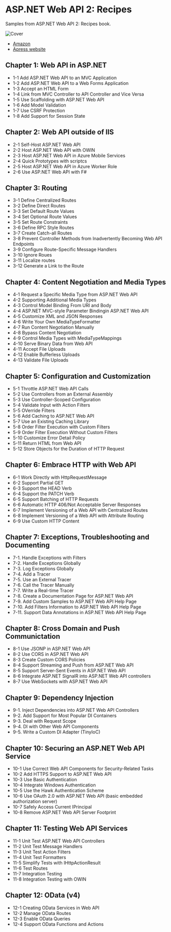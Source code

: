ASP.NET Web API 2: Recipes
=====================

Samples from ASP.NET Web API 2: Recipes book.

![Cover](http://www.apress.com/media/catalog/product/cache/9/image/9df78eab33525d08d6e5fb8d27136e95/A/9/A9781430259800-3d_1.png)

 - [Amazon](http://www.amazon.com/ASP-NET-Web-API-Recipes-Problem-Solution/dp/1430259809/)
 - [Apress website](http://www.apress.com/9781430259800)

## Chapter 1: Web API in ASP.NET

 - 1-1 Add ASP.NET Web API to an MVC Application
 - 1-2 Add ASP.NET Web API to a Web Forms Application
 - 1-3 Accept an HTML Form
 - 1-4 Link from MVC Controller to API Controller and Vice Versa
 - 1-5 Use Scaffolding with ASP.NET Web API 
 - 1-6 Add Model Validation
 - 1-7 Use CSRF Protection
 - 1-8 Add Support for Session State

## Chapter 2: Web API outside of IIS

 - 2-1 Self-Host ASP.NET Web API 
 - 2-2 Host ASP.NET Web API with OWIN
 - 2-3 Host ASP.NET Web API in Azure Mobile Services
 - 2-4 Quick Prototypes with scriptcs 
 - 2-5 Host ASP.NET Web API in Azure Worker Role
 - 2-6 Use ASP.NET Web API with F#

## Chapter 3: Routing

 - 3-1 Define Centralized Routes
 - 3-2 Define Direct Routes
 - 3-3 Set Default Route Values
 - 3-4 Set Optional Route Values
 - 3-5 Set Route Constraints
 - 3-6 Define RPC Style Routes
 - 3-7 Create Catch-all Routes
 - 3-8 Prevent Controller Methods from Inadvertently Becoming Web API Endpoints
 - 3-9 Configure Route-Specific Message Handlers
 - 3-10 Ignore Roues
 - 3-11 Localize routes
 - 3-12 Generate a Link to the Route 

## Chapter 4: Content Negotiation and Media Types

 - 4-1 Request a Specific Media Type from ASP.NET Web API
 - 4-2 Supporting Additional Media Types
 - 4-3 Control Model Binding From URI and Body
 - 4-4 ASP.NET MVC-style Parameter Bindingin ASP.NET Web API
 - 4-5 Customize XML and JSON Responses 
 - 4-6 Write Your Own MediaTypeFormatter  
 - 4-7 Run Content Negotiation Manually 
 - 4-8 Bypass Content Negotiation
 - 4-9 Control Media Types with MediaTypeMappings
 - 4-10 Serve Binary Data from Web API 
 - 4-11 Accept File Uploads
 - 4-12 Enable Bufferless Uploads
 - 4-13 Validate File Uploads  

## Chapter 5: Configuration and Customization

 - 5-1 Throttle ASP.NET Web API Calls
 - 5-2 Use Controllers from an External Assembly
 - 5-3 Use Controller-Scoped Configuration
 - 5-4 Validate Input with Action Filters
 - 5-5 OVerride Filters
 - 5-6 Add Caching to ASP.NET Web API
 - 5-7 Use an Existing Caching Library
 - 5-8 Order Filter Execution with Custom Filters 
 - 5-9 Order Filter Execution Without Custom Filters
 - 5-10 Customize Error Detail Policy
 - 5-11 Return HTML from Web API
 - 5-12 Store Objects for the Duration of HTTP Request

## Chapter 6: Embrace HTTP with Web API

 - 6-1 Work Directly with HttpRequestMessage
 - 6-2 Support Partial GET
 - 6-3 Support the HEAD Verb
 - 6-4 Support the PATCH Verb
 - 6-5 Support Batching of HTTP Requests
 - 6-6 Automatic HTTP 406/Not Acceptable Server Responses
 - 6-7 Implement Versioning of a Web API with Centralized Routes
 - 6-8 Implement Versioning of a Web API with Attribute Routing 
 - 6-9 Use Custom HTTP Content 

## Chapter 7: Exceptions, Troubleshooting and Documenting

 - 7-1. Handle Exceptions with Filters
 - 7-2. Handle Exceptions Globally
 - 7-3. Log Exceptions Globally
 - 7-4. Add a Tracer
 - 7-5. Use an External Tracer
 - 7-6. Call the Tracer Manually
 - 7-7. Write a Real-time Tracer
 - 7-8. Create a Documentation Page for ASP.NET Web API 
 - 7-9. Add Custom Samples to ASP.NET Web API Help Page
 - 7-10. Add Filters Information to ASP.NET Web API Help Page
 - 7-11. Support Data Annotations in ASP.NET Web API Help Page

## Chapter 8: Cross Domain and Push Communictation

 - 8-1 Use JSONP in ASP.NET Web API
 - 8-2 Use CORS in ASP.NET Web API
 - 8-3 Create Custom CORS Policies
 - 8-4 Support Streaming and Push from ASP.NET Web API
 - 8-5 Support Server-Sent Events in ASP.NET Web API
 - 8-6 Integrate ASP.NET SignalR into ASP.NET Web API controllers
 - 8-7 Use WebSockets with ASP.NET Web API

## Chapter 9: Dependency Injection

 - 9-1. Inject Dependencies into ASP.NET Web API Controllers
 - 9-2. Add Support for Most Popular DI Containers
 - 9-3. Deal with Request Scope
 - 9-4. DI with Other Web API Components
 - 9-5. Write a Custom DI Adapter (TinyIoC)

## Chapter 10: Securing an ASP.NET Web API Service

 - 10-1 Use Correct Web API Components for Security-Related Tasks
 - 10-2 Add HTTPS Support to ASP.NET Web API
 - 10-3 Use Basic Authentication
 - 10-4 Integrate Windows Authentication
 - 10-5 Use the Hawk Authentication Scheme
 - 10-6 Use OAuth 2.0 with ASP.NET Web API (basic embedded authorization server)
 - 10-7 Safely Access Current IPrincipal
 - 10-8 Remove ASP.NET Web API Server Footprint

## Chapter 11: Testing Web API Services

 - 11-1 Unit Test ASP.NET Web API Controllers
 - 11-2 Unit Test Message Handlers
 - 11-3 Unit Test Action Filters
 - 11-4 Unit Test Formatters
 - 11-5 Simplify Tests with IHttpActionResult
 - 11-6 Test Routes
 - 11-7 Integration Testing
 - 11-8 Integration Testing with OWIN

## Chapter 12: OData (v4)

 - 12-1 Creating OData Services in Web API
 - 12-2 Manage OData Routes
 - 12-3 Enable OData Queries
 - 12-4 Support OData Functions and Actions
